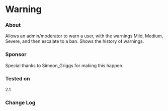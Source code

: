 # Warning #

### About ###
Allows an admin/moderator to warn a user, with the warnings Mild, Medium, Severe, and then escalate to a ban. Shows the history of warnings.

### Sponsor ###
Special thanks to Simeon_Griggs for making this happen.

### Tested on ###
2.1

### Change Log ###

